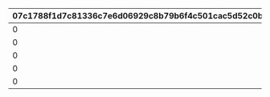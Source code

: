 |07c1788f1d7c81336c7e6d06929c8b79b6f4c501cac5d52c0b2b71eaae337289|7403b2319d6547061f99a951fec88390c8942887ca67ae9b106a24d069bff146|80a3c4fcfa8cd08feb3d698b4e93caebe0305257e02169e66866e3de9f603c21|26ebd83df9449466c821a403efcc77fc37d562305c7f5760b858edf34eea6d90|03e3244a1e47adfa2648e0f03a57d30e5cbb2be8d69a1c88755ff051ad4bb684|0ba952c29a71acadbc94a273d83c80e555972fcb18d484da028554af0d376464|
| --- | --- | --- | --- | --- | --- |
|0|5000|500|1|1000|2500|
|0|0|0|8000|0|0|
|0|30000|500|8010|1000|10000|
|0|40000|500|8020|1000|10000|
|0|20000|500|8030|1000|10000|